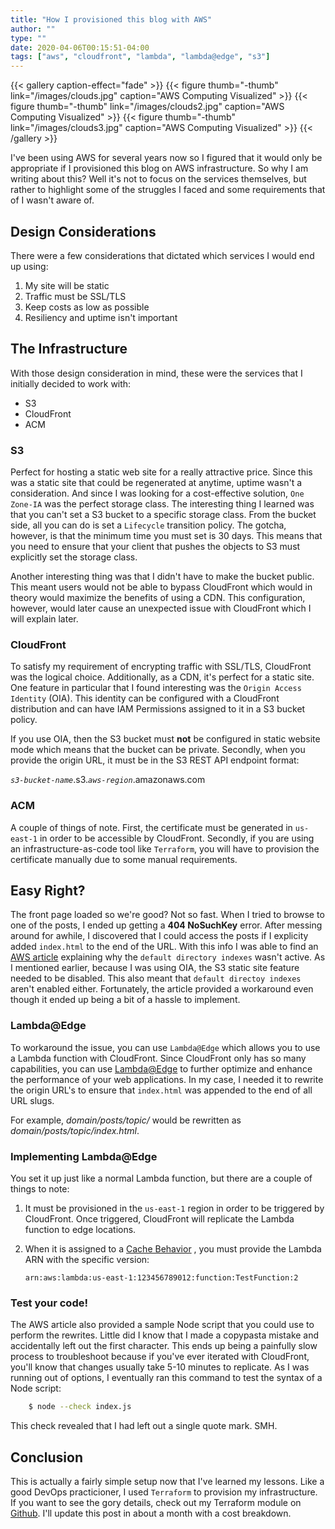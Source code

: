 ```yaml
---
title: "How I provisioned this blog with AWS"
author: ""
type: ""
date: 2020-04-06T00:15:51-04:00
tags: ["aws", "cloudfront", "lambda", "lambda@edge", "s3"]
---
```


{{< gallery caption-effect="fade" >}}
  {{< figure thumb="-thumb" link="/images/clouds.jpg" caption="AWS Computing Visualized" >}}
  {{< figure thumb="-thumb" link="/images/clouds2.jpg" caption="AWS Computing Visualized" >}}
  {{< figure thumb="-thumb" link="/images/clouds3.jpg" caption="AWS Computing Visualized" >}}
{{< /gallery >}}

I've been using AWS for several years now so I figured that it would only be 
appropriate if I provisioned this blog on AWS infrastructure. So why I am 
writing about this? Well it's not to focus on the services themselves, but 
rather to highlight some of the struggles I faced and some requirements that of
I wasn't aware of.

## Design Considerations
There were a few considerations that dictated which services I would end up
using:

1. My site will be static
2. Traffic must be SSL/TLS
3. Keep costs as low as possible
4. Resiliency and uptime isn't important

## The Infrastructure
With those design consideration in mind, these were the services that I 
initially decided to work with:

* S3
* CloudFront
* ACM

### S3
Perfect for hosting a static web site for a really attractive price. 
Since this was a static site that could be regenerated at anytime, uptime wasn't 
a consideration. And since I was looking for a cost-effective solution, 
`One Zone-IA` was the perfect storage class. The interesting thing I learned was 
that you can't set a S3 bucket to a specific storage class. From the bucket 
side, all you can do is set a `Lifecycle` transition policy. The gotcha, however, 
is that the minimum time you must set is 30 days. This means that you 
need to ensure that your client that pushes the objects to S3 must 
explicitly set the storage class.

Another interesting thing was that I didn't have to make the bucket public. This
meant users would not be able to bypass CloudFront which would in theory would
maximize the benefits of using a CDN. This configuration, however, would later
cause an unexpected issue with CloudFront which I will explain later.  

### CloudFront
To satisfy my requirement of encrypting traffic with SSL/TLS, CloudFront was
the logical choice. Additionally, as a CDN, it's perfect for a static site.
One feature in particular that I found interesting was the `Origin Access 
Identity` (OIA). This identity can be configured with a CloudFront distribution 
and can have IAM Permissions assigned to it in a S3 bucket policy.

If you use OIA, then the S3 bucket must **not** be configured in static website 
mode which means that the bucket can be private. Secondly, when you provide the
origin URL, it must be in the S3 REST API endpoint format:
    
_`s3-bucket-name`_.s3._`aws-region`_.amazonaws.com

### ACM
A couple of things of note. First, the certificate must be generated in
`us-east-1` in order to be accessible by CloudFront. Secondly, if you are using 
an infrastructure-as-code tool like `Terraform`, you will have to provision the
certificate manually due to some manual requirements.

## Easy Right?
The front page loaded so we're good? Not so fast. When I tried to browse to one 
of the posts, I ended up getting a **404 NoSuchKey** error. After messing around
for awhile, I discovered that I could access the posts if I explicity added
`index.html` to the end of the URL. With this info I was able to find an [AWS 
article](https://aws.amazon.com/blogs/compute/implementing-default-directory-indexes-in-amazon-s3-backed-amazon-cloudfront-origins-using-lambdaedge/)
explaining why the `default directory indexes` wasn't active. As I mentioned
earlier, because I was using OIA, the S3 static site feature needed to be disabled.
This also meant that `default directoy indexes` aren't enabled either. 
Fortunately, the article provided a workaround even though it ended up being a
bit of a hassle to implement.

### Lambda@Edge
To workaround the issue, you can use `Lambda@Edge` which allows you to use a
Lambda function with CloudFront. Since CloudFront only has so many capabilities,
you can use [Lambda@Edge](https://aws.amazon.com/lambda/edge/) to further 
optimize and enhance the performance of your web applications. In my case, I 
needed it to rewrite the origin URL's to ensure that `index.html` was appended 
to the end of all URL slugs. 

For example, _domain/posts/topic/_ would be rewritten as 
_domain/posts/topic/index.html_.

### Implementing Lambda@Edge
You set it up just like a normal Lambda function, but there are a couple of 
things to note:

1. It must be provisioned in the `us-east-1` region in order to be triggered by
CloudFront. Once triggered, CloudFront will replicate the Lambda function 
to edge locations.
1. When it is assigned to a [Cache Behavior](https://docs.aws.amazon.com/cloudfront/latest/APIReference/API_CacheBehavior.html)
, you must provide the Lambda ARN with the specific version:

    `arn:aws:lambda:us-east-1:123456789012:function:TestFunction:2`

### Test your code!
The AWS article also provided a sample Node script that you could use to perform the 
rewrites. Little did I know that I made a copypasta mistake and accidentally
left out the first character. This ends up being a painfully slow process to 
troubleshoot because if you've ever iterated with CloudFront, you'll know that 
changes usually take 5-10 minutes to replicate. As I was running out of options, 
I eventually ran this command to test the syntax of a Node script:

```bash
    $ node --check index.js
```

This check revealed that I had left out a single quote mark. SMH.

## Conclusion
This is actually a fairly simple setup now that I've learned my lessons. Like a
good DevOps practicioner, I used `Terraform` to provision my infrastructure. If
you want to see the gory details, check out my Terraform module on 
[Github](https://github.com/ReymundBautista/terraform-aws-blog). I'll update 
this post in about a month with a cost breakdown.